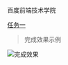 百度前端技术学院

[任务一](http://ife.baidu.com/task/detail?taskId=1)

> 完成效果示例

![完成效果](http://7xrp04.com1.z0.glb.clouddn.com/task_1_1_1.jpg)